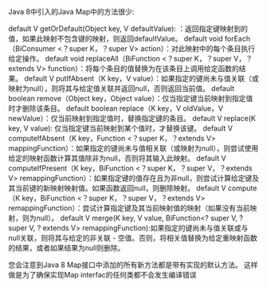 Java 8中引入的Java Map中的方法很少: 

default V getOrDefault(Object key, V defaultValue): ：返回指定键映射到的值，如果此映射不包含键的映射，则返回defaultValue。
default void forEach（BiConsumer <？super K，？super V> action）：对此映射中的每个条目执行给定操作。
default void replaceAll（BiFunction <？super K，？super V，？extends V> function）：将每个条目的值替换为在该条目上调用给定函数的结果。
default V putIfAbsent（K key，V value）：如果指定的键尚未与值关联（或映射为null），则将其与给定值关联并返回null，否则返回当前值。
default boolean remove（Object key，Object value）：仅当指定键当前映射到指定值时才删除该条目。
default boolean replace（K key，V oldValue，V newValue）：仅当前映射到指定值时，替换指定键的条目。
default V replace(K key, V value): 仅当指定键当前映射到某个值时，才替换该键。
default V computeIfAbsent（K key，Function <？super K，？extends V> mappingFunction）：如果指定的键尚未与值相关联（或映射为null），则尝试使用给定的映射函数计算其值除非为null，否则将其输入此映射。
default V computeIfPresent（K key，BiFunction <？super K，？super V，？extends V> remappingFunction）：如果指定键的值存在且为非null，则尝试计算给定键及其当前键的新映射映射值。如果函数返回null，则删除映射。
default V compute（K key，BiFunction <？super K，？super V，？extends V> remappingFunction）：尝试计算指定键及其当前映射值的映射（如果没有当前映射，则为null）。
default V merge(K key, V value, BiFunction<? super V, ? super V, ? extends V> remappingFunction):如果指定的键尚未与值关联或与null关联，则将其与给定的非关联 - 空值。否则，将相关值替换为给定重映射函数的结果，或者如果结果为null则删除。

您会注意到Java 8 Map接口中添加的所有新方法都是带有实现的默认方法。
这样做是为了确保实现Map interfac的任何类都不会发生编译错误